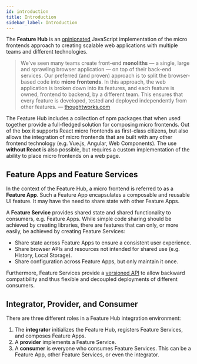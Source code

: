 ```yaml
---
id: introduction
title: Introduction
sidebar_label: Introduction
---
```


The **Feature Hub** is an [opinionated][our-requirements-for-micro-frontends]
JavaScript implementation of the micro frontends approach to creating scalable
web applications with multiple teams and different technologies.

> We've seen many teams create front-end **monoliths** — a single, large and
> sprawling browser application — on top of their back-end services. Our
> preferred (and proven) approach is to split the browser-based code into
> **micro frontends**. In this approach, the web application is broken down into
> its features, and each feature is owned, frontend to backend, by a different
> team. This ensures that every feature is developed, tested and deployed
> independently from other features. — [thoughtworks.com][thoughtworks]

The Feature Hub includes a collection of npm packages that when used together
provide a full-fledged solution for composing micro frontends. Out of the box it
supports React micro frontends as first-class citizens, but also allows the
integration of micro frontends that are built with any other frontend technology
(e.g. Vue.js, Angular, Web Components). The use **without React** is also
possible, but requires a custom implementation of the ability to place micro
frontends on a web page.

## Feature Apps and Feature Services

In the context of the Feature Hub, a micro frontend is referred to as a
**Feature App**. Such a Feature App encapsulates a composable and reusable UI
feature. It may have the need to share state with other Feature Apps.

A **Feature Service** provides shared state and shared functionality to
consumers, e.g. Feature Apps. While simple code sharing should be achieved by
creating libraries, there are features that can only, or more easily, be
achieved by creating Feature Services:

- Share state across Feature Apps to ensure a consistent user experience.
- Share browser APIs and resources not intended for shared use (e.g. History,
  Local Storage).
- Share configuration across Feature Apps, but only maintain it once.

Furthermore, Feature Services provide a [versioned API][versioned-api] to allow
backward compatibility and thus flexible and decoupled deployments of different
consumers.

## Integrator, Provider, and Consumer

There are three different roles in a Feature Hub integration environment:

1.  The **integrator** initializes the Feature Hub, registers Feature Services,
    and composes Feature Apps.
2.  A **provider** implements a Feature Service.
3.  A **consumer** is everyone who consumes Feature Services. This can be a
    Feature App, other Feature Services, or even the integrator.

[our-requirements-for-micro-frontends]:
  /docs/getting-started/motivation#our-requirements-for-micro-frontends
[thoughtworks]: https://www.thoughtworks.com/de/radar/techniques/micro-frontends
[versioned-api]: /docs/guides/writing-a-feature-service#versioned-api
